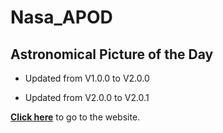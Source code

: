 # Nasa_APOD

## Astronomical Picture of the Day

- Updated from V1.0.0 to V2.0.0

* Updated from V2.0.0 to V2.0.1

**<a href="https://apod-8055.herokuapp.com/">Click here</a>** to go to the website.
